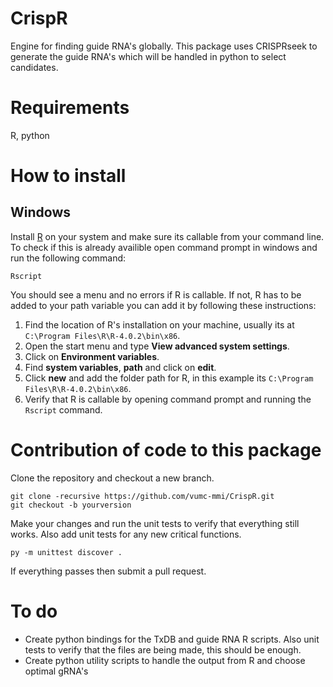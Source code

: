 # CrispR
 Engine for finding guide RNA's globally. This package uses CRISPRseek to generate the guide RNA's which will be handled in python to select candidates. 
 
# Requirements
R, python

# How to install
## Windows
Install [R](https://cran.r-project.org/bin/windows/base/R-4.0.2-win.exe) on your system and make sure its callable from your command line. To check if this is already availible open command prompt in windows and run the following command:

```
Rscript
```
You should see a menu and no errors if R is callable. If not, R has to be added to your path variable you can add it by following these instructions:

1. Find the location of R's installation on your machine, usually its at `C:\Program Files\R\R-4.0.2\bin\x86`.
2. Open the start menu and type **View advanced system settings**.
3. Click on **Environment variables**.
4. Find **system variables**, **path** and click on **edit**. 
5. Click **new** and add the folder path for R, in this example its `C:\Program Files\R\R-4.0.2\bin\x86`.
6. Verify that R is callable by opening command prompt and running the `Rscript` command.

# Contribution of code to this package
Clone the repository and checkout a new branch. 

```
git clone -recursive https://github.com/vumc-mmi/CrispR.git
git checkout -b yourversion
```
Make your changes and run the unit tests to verify that everything still works. Also add unit tests for any new critical functions. 
```
py -m unittest discover .
```
If everything passes then submit a pull request.

# To do
* Create python bindings for the TxDB and guide RNA R scripts. Also unit tests to verify that the files are being made, this should be enough. 
* Create python utility scripts to handle the output from R and choose optimal gRNA's
